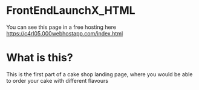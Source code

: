 # FrontEndLaunchX_HTML
You can see this page in a free hosting here https://c4rl05.000webhostapp.com/index.html
# What is this?
This is the first part of a cake shop landing page, where you would be able to order your cake
with different flavours 
